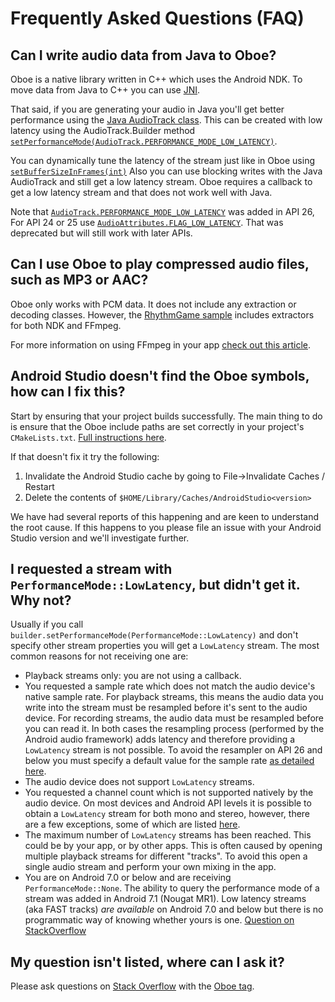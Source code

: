 # Frequently Asked Questions (FAQ)

## Can I write audio data from Java to Oboe?

Oboe is a native library written in C++ which uses the Android NDK. To move data from Java to C++ you can use [JNI](https://developer.android.com/training/articles/perf-jni). 

That said, if you are generating your audio in Java you'll get better performance using the [Java AudioTrack class](https://developer.android.com/reference/android/media/AudioTrack). This can be 
created with low latency using the AudioTrack.Builder method [`setPerformanceMode(AudioTrack.PERFORMANCE_MODE_LOW_LATENCY)`](https://developer.android.com/reference/android/media/AudioTrack#PERFORMANCE_MODE_LOW_LATENCY).

You can dynamically tune the latency of the stream just like in Oboe using [`setBufferSizeInFrames(int)`](https://developer.android.com/reference/android/media/AudioTrack.html#setBufferSizeInFrames(int))
Also you can use blocking writes with the Java AudioTrack and still get a low latency stream.
Oboe requires a callback to get a low latency stream and that does not work well with Java.

Note that [`AudioTrack.PERFORMANCE_MODE_LOW_LATENCY`](https://developer.android.com/reference/android/media/AudioTrack#PERFORMANCE_MODE_LOW_LATENCY) was added in API 26, For API 24 or 25 use [`AudioAttributes.FLAG_LOW_LATENCY`](https://developer.android.com/reference/kotlin/android/media/AudioAttributes#flag_low_latency). That was deprecated but will still work with later APIs.

## Can I use Oboe to play compressed audio files, such as MP3 or AAC?
Oboe only works with PCM data. It does not include any extraction or decoding classes. However, the [RhythmGame sample](https://github.com/google/oboe/tree/master/samples/RhythmGame) includes extractors for both NDK and FFmpeg. 

For more information on using FFmpeg in your app [check out this article](https://medium.com/@donturner/using-ffmpeg-for-faster-audio-decoding-967894e94e71).

## Android Studio doesn't find the Oboe symbols, how can I fix this?
Start by ensuring that your project builds successfully. The main thing to do is ensure that the Oboe include paths are set correctly in your project's `CMakeLists.txt`. [Full instructions here](https://github.com/google/oboe/blob/master/docs/GettingStarted.md#2-update-cmakeliststxt).

If that doesn't fix it try the following: 

1) Invalidate the Android Studio cache by going to File->Invalidate Caches / Restart
2) Delete the contents of `$HOME/Library/Caches/AndroidStudio<version>`

We have had several reports of this happening and are keen to understand the root cause. If this happens to you please file an issue with your Android Studio version and we'll investigate further. 

## I requested a stream with `PerformanceMode::LowLatency`, but didn't get it. Why not?
Usually if you call `builder.setPerformanceMode(PerformanceMode::LowLatency)` and don't specify other stream properties you will get a `LowLatency` stream. The most common reasons for not receiving one are: 

- Playback streams only: you are not using a callback.
- You requested a sample rate which does not match the audio device's native sample rate. For playback streams, this means the audio data you write into the stream must be resampled before it's sent to the audio device. For recording streams, the  audio data must be resampled before you can read it. In both cases the resampling process (performed by the Android audio framework) adds latency and therefore providing a `LowLatency` stream is not possible. To avoid the resampler on API 26 and below you must specify a default value for the sample rate [as detailed here](https://github.com/google/oboe/blob/master/docs/GettingStarted.md#obtaining-optimal-latency).
- The audio device does not support `LowLatency` streams. 
- You requested a channel count which is not supported natively by the audio device. On most devices and Android API levels it is possible to obtain a `LowLatency` stream for both mono and stereo, however, there are a few exceptions, some of which are listed [here](https://github.com/google/oboe/blob/master/docs/AndroidAudioHistory.md). 
- The maximum number of `LowLatency` streams has been reached. This could be by your app, or by other apps. This is often caused by opening multiple playback streams for different "tracks". To avoid this open a single audio stream and perform 
your own mixing in the app. 
- You are on Android 7.0 or below and are receiving `PerformanceMode::None`. The ability to query the performance mode of a stream was added in Android 7.1 (Nougat MR1). Low latency streams (aka FAST tracks) _are available_ on Android 7.0 and below but there is no programmatic way of knowing whether yours is one. [Question on StackOverflow](https://stackoverflow.com/questions/56828501/does-opensl-es-support-performancemodelowlatency/5683499)

## My question isn't listed, where can I ask it?
Please ask questions on [Stack Overflow](https://stackoverflow.com/questions/ask) with the [Oboe tag](https://stackoverflow.com/tags/oboe). 
